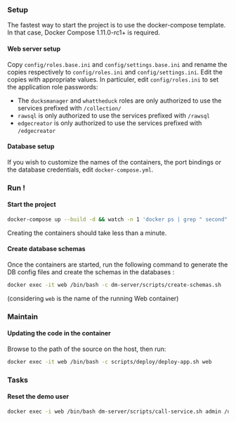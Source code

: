 ### Setup

The fastest way to start the project is to use the docker-compose template. In that case, Docker Compose 1.11.0-rc1+ is required.

#### Web server setup

Copy `config/roles.base.ini` and `config/settings.base.ini` and rename the copies respectively to `config/roles.ini` and `config/settings.ini`. Edit the copies with appropriate values. In particuler, edit `config/roles.ini` to set the application role passwords:
* The `ducksmanager` and `whattheduck` roles are only authorized to use the services prefixed with `/collection/`
* `rawsql` is only authorized to use the services prefixed with `/rawsql`
* `edgecreator` is only authorized to use the services prefixed with `/edgecreator`

#### Database setup

If you wish to customize the names of the containers, the port bindings or the database credentials, edit `docker-compose.yml`. 

### Run !

#### Start the project

```bash
docker-compose up --build -d && watch -n 1 'docker ps | grep " second"'
```

Creating the containers should take less than a minute. 

#### Create database schemas

Once the containers are started, run the following command to generate the DB config files and create the schemas in the databases :
```bash
docker exec -it web /bin/bash -c dm-server/scripts/create-schemas.sh
```
(considering `web` is the name of the running Web container)


### Maintain

#### Updating the code in the container

Browse to the path of the source on the host, then run: 
```bash
docker exec -it web /bin/bash -c scripts/deploy/deploy-app.sh web
```


### Tasks

#### Reset the demo user

```bash
docker exec -i web /bin/bash dm-server/scripts/call-service.sh admin /ducksmanager/resetDemo
```